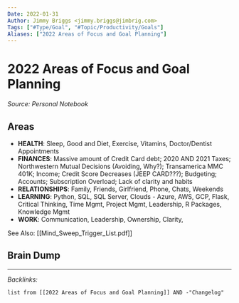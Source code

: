 ```yaml
---
Date: 2022-01-31
Author: Jimmy Briggs <jimmy.briggs@jimbrig.com>
Tags: ["#Type/Goal", "#Topic/Productivity/Goals"]
Aliases: ["2022 Areas of Focus and Goal Planning"]
---
```


# 2022 Areas of Focus and Goal Planning

*Source: Personal Notebook*

## Areas

- **HEALTH**: Sleep, Good and Diet, Exercise, Vitamins, Doctor/Dentist Appointments
- **FINANCES**: Massive amount of Credit Card debt; 2020 AND 2021 Taxes; Northwestern Mutual Decisions (Avoiding, Why?); Transamerica MMC 401K; Income; Credit Score Decreases (JEEP CARD???); Budgeting; Accounts; Subscription Overload; Lack of clarity and habits
- **RELATIONSHIPS**: Family, Friends, Girlfriend, Phone, Chats, Weekends
- **LEARNING**: Python, SQL, SQL Server, Clouds - Azure, AWS, GCP, Flask, Critical Thinking, Time Mgmt, Project Mgmt, Leadership, R Packages, Knowledge Mgmt
- **WORK**: Communication, Leadership, Ownership, Clarity,  

See Also: [[Mind_Sweep_Trigger_List.pdf]]



## Brain Dump

***

*Backlinks:*

```dataview
list from [[2022 Areas of Focus and Goal Planning]] AND -"Changelog"
```